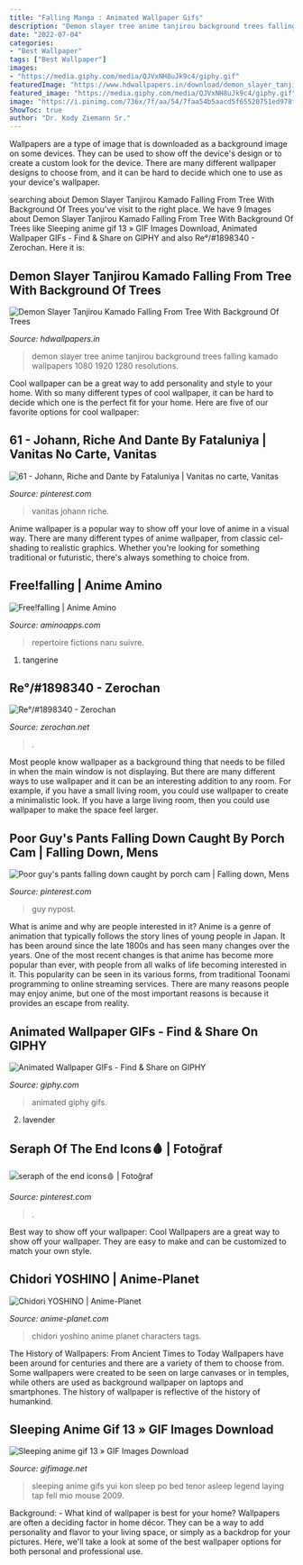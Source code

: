 ```yaml
---
title: "Falling Manga : Animated Wallpaper Gifs"
description: "Demon slayer tree anime tanjirou background trees falling kamado wallpapers 1080 1920 1280 resolutions"
date: "2022-07-04"
categories:
- "Best Wallpaper"
tags: ["Best Wallpaper"]
images:
- "https://media.giphy.com/media/QJVxNH8uJk9c4/giphy.gif"
featuredImage: "https://www.hdwallpapers.in/download/demon_slayer_tanjirou_kamado_falling_from_tree_with_background_of_trees_hd_anime-1920x1080.jpg"
featured_image: "https://media.giphy.com/media/QJVxNH8uJk9c4/giphy.gif"
image: "https://i.pinimg.com/736x/7f/aa/54/7faa54b5aacd5f65520751ed978fb2bb.jpg"
ShowToc: true
author: "Dr. Kody Ziemann Sr."
---
```



Wallpapers are a type of image that is downloaded as a background image on some devices. They can be used to show off the device's design or to create a custom look for the device. There are many different wallpaper designs to choose from, and it can be hard to decide which one to use as your device's wallpaper.

	

		
searching about Demon Slayer Tanjirou Kamado Falling From Tree With Background Of Trees you've visit to the right place. We have 9 Images about Demon Slayer Tanjirou Kamado Falling From Tree With Background Of Trees like Sleeping anime gif 13 » GIF Images Download, Animated Wallpaper GIFs - Find &amp; Share on GIPHY and also Re°/#1898340 - Zerochan. Here it is:
		
    
## Demon Slayer Tanjirou Kamado Falling From Tree With Background Of Trees

<img loading=lazy src="https://www.hdwallpapers.in/download/demon_slayer_tanjirou_kamado_falling_from_tree_with_background_of_trees_hd_anime-1920x1080.jpg" onerror="this.onerror=null;this.src='https://tse3.mm.bing.net/th?id=OIP.Eh_-J6Ts4jhauJ4ztV0naAHaEK&amp;pid=15.1';" alt="Demon Slayer Tanjirou Kamado Falling From Tree With Background Of Trees">

_Source: hdwallpapers.in_

>demon slayer tree anime tanjirou background trees falling kamado wallpapers 1080 1920 1280 resolutions. 

	

Cool wallpaper can be a great way to add personality and style to your home. With so many different types of cool wallpaper, it can be hard to decide which one is the perfect fit for your home. Here are five of our favorite options for cool wallpaper: 

    
## 61 - Johann, Riche And Dante By Fataluniya | Vanitas No Carte, Vanitas

<img loading=lazy src="https://i.pinimg.com/736x/15/81/b6/1581b6669359ef7e16c0208287c5f404--art.jpg" onerror="this.onerror=null;this.src='https://tse2.mm.bing.net/th?id=OIP.9jT3DfZPUzT6EPLU-bzvYAHaLn&amp;pid=15.1';" alt="61 - Johann, Riche and Dante by Fataluniya | Vanitas no carte, Vanitas">

_Source: pinterest.com_

>vanitas johann riche. 

	

Anime wallpaper is a popular way to show off your love of anime in a visual way. There are many different types of anime wallpaper, from classic cel-shading to realistic graphics. Whether you're looking for something traditional or futuristic, there's always something to choice from.

    
## Free!falling | Anime Amino

<img loading=lazy src="https://s3.narvii.com/image/cah4hm6xcp2rlo34hu4if64f65bzjfjb_hq.jpg" onerror="this.onerror=null;this.src='https://tse3.mm.bing.net/th?id=OIP.q48tTPsYF9zv4PXN6R8wUQHaG5&amp;pid=15.1';" alt="Free!falling | Anime Amino">

_Source: aminoapps.com_

>repertoire fictions naru suivre. 

	

1. tangerine 

    
## Re°/#1898340 - Zerochan

<img loading=lazy src="http://s1.zerochan.net/Re°.600.1898340.jpg" onerror="this.onerror=null;this.src='https://tse3.mm.bing.net/th?id=OIP.jnH2ocaTHFY27Adz05Wi5wAAAA&amp;pid=15.1';" alt="Re°/#1898340 - Zerochan">

_Source: zerochan.net_

>. 

	

Most people know wallpaper as a background thing that needs to be filled in when the main window is not displaying. But there are many different ways to use wallpaper and it can be an interesting addition to any room. For example, if you have a small living room, you could use wallpaper to create a minimalistic look. If you have a large living room, then you could use wallpaper to make the space feel larger.

    
## Poor Guy&#039;s Pants Falling Down Caught By Porch Cam | Falling Down, Mens

<img loading=lazy src="https://i.pinimg.com/736x/7f/aa/54/7faa54b5aacd5f65520751ed978fb2bb.jpg" onerror="this.onerror=null;this.src='https://tse1.mm.bing.net/th?id=OIP.lfzS1YIiy_anseiQe83w8AHaLG&amp;pid=15.1';" alt="Poor guy&#039;s pants falling down caught by porch cam | Falling down, Mens">

_Source: pinterest.com_

>guy nypost. 

	

What is anime and why are people interested in it?
Anime is a genre of animation that typically follows the story lines of young people in Japan. It has been around since the late 1800s and has seen many changes over the years. One of the most recent changes is that anime has become more popular than ever, with people from all walks of life becoming interested in it. This popularity can be seen in its various forms, from traditional Toonami programming to online streaming services. There are many reasons people may enjoy anime, but one of the most important reasons is because it provides an escape from reality.

    
## Animated Wallpaper GIFs - Find &amp; Share On GIPHY

<img loading=lazy src="https://media.giphy.com/media/QJVxNH8uJk9c4/giphy.gif" onerror="this.onerror=null;this.src='https://tse3.mm.bing.net/th?id=OIP.dPAXXUx_GUkJnN0KqwZkPgAAAA&amp;pid=15.1';" alt="Animated Wallpaper GIFs - Find &amp; Share on GIPHY">

_Source: giphy.com_

>animated giphy gifs. 

	

2. lavender 

    
## Seraph Of The End Icons🩸 | Fotoğraf

<img loading=lazy src="https://i.pinimg.com/736x/bd/52/2a/bd522a47c88c2607a64f90ff75191516.jpg" onerror="this.onerror=null;this.src='https://tse1.mm.bing.net/th?id=OIP.Tgmh9n8Ek_vwFCqqME3EaAHaHa&amp;pid=15.1';" alt="seraph of the end icons🩸 | Fotoğraf">

_Source: pinterest.com_

>. 

	

Best way to show off your wallpaper:
Cool Wallpapers are a great way to show off your wallpaper. They are easy to make and can be customized to match your own style.

    
## Chidori YOSHINO | Anime-Planet

<img loading=lazy src="https://www.anime-planet.com/images/characters/chidori-yoshino-8439.jpg" onerror="this.onerror=null;this.src='https://tse3.mm.bing.net/th?id=OIP.cemupFCaQMUR7n2IjTH0-gAAAA&amp;pid=15.1';" alt="Chidori YOSHINO | Anime-Planet">

_Source: anime-planet.com_

>chidori yoshino anime planet characters tags. 

	

The History of Wallpapers: From Ancient Times to Today
Wallpapers have been around for centuries and there are a variety of them to choose from. Some wallpapers were created to be seen on large canvases or in temples, while others are used as background wallpaper on laptops and smartphones. The history of wallpaper is reflective of the history of humankind.

    
## Sleeping Anime Gif 13 » GIF Images Download

<img loading=lazy src="https://gifimage.net/wp-content/uploads/2018/05/sleeping-anime-gif-13.gif" onerror="this.onerror=null;this.src='https://tse4.mm.bing.net/th?id=OIP.S0X8XOOWc7ntDuH9z5-jTwAAAA&amp;pid=15.1';" alt="Sleeping anime gif 13 » GIF Images Download">

_Source: gifimage.net_

>sleeping anime gifs yui kon sleep po bed tenor asleep legend laying tap fell mio mouse 2009. 

	

Background: - What kind of wallpaper is best for your home?
Wallpapers are often a deciding factor in home décor. They can be a way to add personality and flavor to your living space, or simply as a backdrop for your pictures. Here, we'll take a look at some of the best wallpaper options for both personal and professional use.

